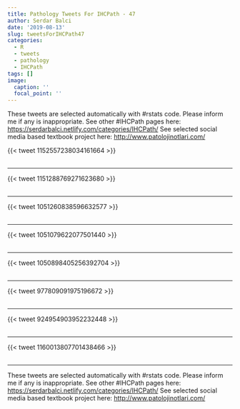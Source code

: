 ```yaml
---
title: Pathology Tweets For IHCPath - 47
author: Serdar Balci
date: '2019-08-13'
slug: tweetsForIHCPath47
categories:
  - R
  - tweets
  - pathology
  - IHCPath
tags: []
image:
  caption: ''
  focal_point: ''
---
```



These tweets are selected automatically with #rstats code. Please inform me if any is inappropriate.
See other #IHCPath pages here: https://serdarbalci.netlify.com/categories/IHCPath/ 
See selected social media based textbook project here: http://www.patolojinotlari.com/

{{< tweet 1152557238034161664 >}}
<br>
<br>
<hr>
{{< tweet 1151288769271623680 >}}
<br>
<br>
<hr>
{{< tweet 1051260838596632577 >}}
<br>
<br>
<hr>
{{< tweet 1051079622077501440 >}}
<br>
<br>
<hr>
{{< tweet 1050898405256392704 >}}
<br>
<br>
<hr>
{{< tweet 977809091975196672 >}}
<br>
<br>
<hr>
{{< tweet 924954903952232448 >}}
<br>
<br>
<hr>
{{< tweet 1160013807701438466 >}}
<br>
<br>
<hr>


These tweets are selected automatically with #rstats code. Please inform me if any is inappropriate.
See other #IHCPath pages here: https://serdarbalci.netlify.com/categories/IHCPath/ 
See selected social media based textbook project here: http://www.patolojinotlari.com/
